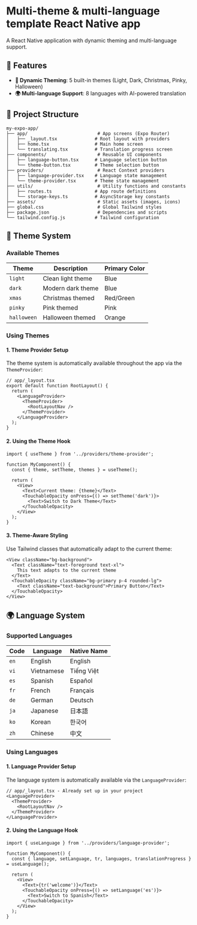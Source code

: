 # Multi-theme & multi-language template React Native app

A React Native application with dynamic theming and multi-language support.

## 🚀 Features

- **🌙 Dynamic Theming**: 5 built-in themes (Light, Dark, Christmas, Pinky, Halloween)
- **🌍 Multi-language Support**: 8 languages with AI-powered translation

## 📁 Project Structure

```
my-expo-app/
├── app/                          # App screens (Expo Router)
│   ├── _layout.tsx              # Root layout with providers
│   ├── home.tsx                 # Main home screen
│   └── translating.tsx          # Translation progress screen
├── components/                   # Reusable UI components
│   ├── language-button.tsx      # Language selection button
│   └── theme-button.tsx         # Theme selection button
├── providers/                    # React Context providers
│   ├── language-provider.tsx    # Language state management
│   └── theme-provider.tsx       # Theme state management
├── utils/                        # Utility functions and constants
│   ├── routes.ts                # App route definitions
│   └── storage-keys.ts          # AsyncStorage key constants
├── assets/                       # Static assets (images, icons)
├── global.css                    # Global Tailwind styles
├── package.json                  # Dependencies and scripts
└── tailwind.config.js           # Tailwind configuration
```

## 🎨 Theme System

### Available Themes

| Theme | Description | Primary Color |
|-------|-------------|---------------|
| `light` | Clean light theme | Blue |
| `dark` | Modern dark theme | Blue |
| `xmas` | Christmas themed | Red/Green |
| `pinky` | Pink themed | Pink |
| `halloween` | Halloween themed | Orange |

### Using Themes

#### 1. Theme Provider Setup

The theme system is automatically available throughout the app via the `ThemeProvider`:

```tsx
// app/_layout.tsx
export default function RootLayout() {
  return (
    <LanguageProvider>
      <ThemeProvider>
        <RootLayoutNav />
      </ThemeProvider>
    </LanguageProvider>
  );
}
```

#### 2. Using the Theme Hook

```tsx
import { useTheme } from '../providers/theme-provider';

function MyComponent() {
  const { theme, setTheme, themes } = useTheme();
  
  return (
    <View>
      <Text>Current theme: {theme}</Text>
      <TouchableOpacity onPress={() => setTheme('dark')}>
        <Text>Switch to Dark Theme</Text>
      </TouchableOpacity>
    </View>
  );
}
```

#### 3. Theme-Aware Styling

Use Tailwind classes that automatically adapt to the current theme:

```tsx
<View className="bg-background">
  <Text className="text-foreground text-xl">
    This text adapts to the current theme
  </Text>
  <TouchableOpacity className="bg-primary p-4 rounded-lg">
    <Text className="text-background">Primary Button</Text>
  </TouchableOpacity>
</View>
```

## 🌍 Language System

### Supported Languages

| Code | Language | Native Name |
|------|----------|-------------|
| `en` | English | English |
| `vi` | Vietnamese | Tiếng Việt |
| `es` | Spanish | Español |
| `fr` | French | Français |
| `de` | German | Deutsch |
| `ja` | Japanese | 日本語 |
| `ko` | Korean | 한국어 |
| `zh` | Chinese | 中文 |

### Using Languages

#### 1. Language Provider Setup

The language system is automatically available via the `LanguageProvider`:

```tsx
// app/_layout.tsx - Already set up in your project
<LanguageProvider>
  <ThemeProvider>
    <RootLayoutNav />
  </ThemeProvider>
</LanguageProvider>
```

#### 2. Using the Language Hook

```tsx
import { useLanguage } from '../providers/language-provider';

function MyComponent() {
  const { language, setLanguage, tr, languages, translationProgress } = useLanguage();
  
  return (
    <View>
      <Text>{tr('welcome')}</Text>
      <TouchableOpacity onPress={() => setLanguage('es')}>
        <Text>Switch to Spanish</Text>
      </TouchableOpacity>
    </View>
  );
}
```
